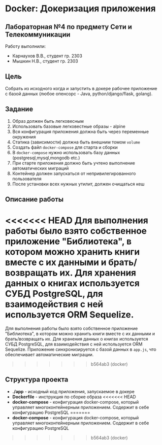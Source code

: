# Docker: Докеризация приложения
## Лабораторная №4 по предмету Сети и Телекоммуникации

Работу выполнили:
- Карнаухов В.В., cтудент гр. 2303 
- Мышкин Н.В., cтудент гр. 2303 

## Цель
Собрать из исходного когда и запустить в докере рабочее приложение с базой данных (любое опенсорс - Java, python/django/flask, golang).

## Задание
1. Образ должен быть легковесным
2. Использовать базовые легковестные образы - alpine
3. Вся конфигурация приложения должна быть через переменные окружения
4. Статика (зависимости) должна быть внешним томом `volume`
5. Создать файл `docker-compose` для старта и сборки
6. В `docker-compose` нужно использовать базу данных (postgresql,mysql,mongodb etc.)
7. При старте приложения должно быть учтено выполнение автоматических миграций
8. Контейнер должен запускаться от непривилегированного пользователя
9. После установки всех нужных утилит, должен очищаться кеш

## Описание работы
<<<<<<< HEAD
Для выполнения работы было взято собственное приложение "Библиотека", в котором можно хранить книги вместе с их данными и брать/возвращать их. Для хранения данных о книгах используется СУБД PostgreSQL, для взаимодействия с ней используется ORM Sequelize.
=======
Для выполнения работы было взято собственное приложение "Библиотека", в котором можно хранить книги вместе с их данными и брать/возвращать их. Для хранения данных о книгах используется СУБД PostgreSQL, для взаимодействия с ней используется ORM Sequelize. Приложение синхронизируется с базой данных в `app.js`, что обеспечивает автоматические миграции.
>>>>>>> b564ab3 (docker)

## Структура проекта
- **./app** - исходный код приложения, запускаемое в докере
- **Dockerfile** - инструкция по сборке образа
<<<<<<< HEAD
- **docker-compose** - конфигурация docker-compose, который управляет многоконтейнерным приложением. Содержит в себе конфигурацию PostgreSQL
=======
- **docker-compose** - конфигурация docker-compose, который управляет многоконтейнерным приложением. Содержит в себе конфигурацию PostgreSQL
>>>>>>> b564ab3 (docker)
